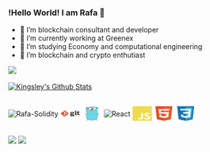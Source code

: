 ### !Hello World! I am Rafa 👋

- 🔭 I’m blockchain consultant and developer
- 🌱 I’m currently working at Greenex
- 👯 I’m studying Economy and computational engineering
- 🤔 I’m blockchain and crypto enthutiast

<div>
  <a href="https://beacons.ai/RafaCypherpunk">
  <img height="180em" src="https://github-readme-stats.vercel.app/api?username=RafaCypherpunk&show_icons=true&theme=outrun&include_all_commits=true&count_private=true"/>
  
</div>

[![Kingsley's Github Stats](https://github-readme-stats.vercel.app/api/top-langs?username=RafaCypherpunk&show_icons=true&theme=outrun&include_all_commits=true&count_private=true)](https://github.com/RafaCypherpunk)

  
  <div style="display: inline_block"><br>
  <img align="center" alt="Rafa-Solidity" height="30" width="40" src="https://www.logo.wine/a/logo/Solidity/Solidity-Logo.wine.svg">
  <img align="center" alt="Rafa-Git" height="30" width="40" src="https://raw.githubusercontent.com/devicons/devicon/00f02ef57fb7601fd1ddcc2fe6fe670fef3ae3e4/icons/git/git-original-wordmark.svg">
  <img align="center" alt="Rafa-Go" height="30" width="40" src="https://raw.githubusercontent.com/devicons/devicon/00f02ef57fb7601fd1ddcc2fe6fe670fef3ae3e4/icons/go/go-original.svg">
  <img align="center" alt="React" height="30" width="40" src="https://jonmircha.com/img/category/react.svg">
  <img align="center" alt="Rafa-Js" height="30" width="40" src="https://raw.githubusercontent.com/devicons/devicon/master/icons/javascript/javascript-plain.svg">
  <img align="center" alt="Rafa-HTML" height="30" width="40" src="https://raw.githubusercontent.com/devicons/devicon/master/icons/html5/html5-original.svg">
  <img align="center" alt="Rafa-CSS" height="30" width="40" src="https://raw.githubusercontent.com/devicons/devicon/master/icons/css3/css3-original.svg">
</div>
  
  ##
 
<div> 
<a href="https://www.linkedin.com/in/rafael-fuentes-b4809120a/" target="_blank"><img src="https://img.shields.io/badge/-LinkedIn-%230077B5?style=for-the-badge&logo=linkedin&logoColor=white" target="_blank"></a>
<a href="https://rafafuentesrangel.medium.com/"><img src="https://img.shields.io/badge/-Medium-%23333?style=for-the-badge&logo=medium&logoColor=white" target="_blank"></a>



